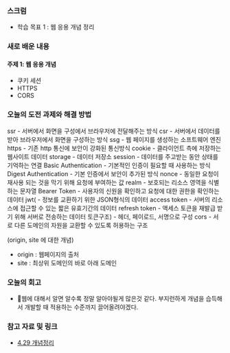 ### 스크럼
- 학습 목표 1 : 웹 응용 개념 정리

### 새로 배운 내용
#### 주제 1: 웹 응용 개념
- 쿠키 세션
- HTTPS
- CORS

### 오늘의 도전 과제와 해결 방법

ssr - 서버에서 화면을 구성에서 브라우저에 전달해주는 방식
csr - 서버에서 데이터를 받아 브라우저에서 화면을 구성하는 방식
ssg - 웹 페이지를 생성하는 소프트웨어 엔진
https - 기존 http 통신에 보안이 강화된 통신방식
cookie - 클라이언트 측에 저장하는 웹사이트 데이터
storage - 데이터 저장소
session - 데이터를 주고받는 동안 상태를 기억하는 연결
Basic Authentication - 기본적인 인증이 필요할 때 사용하는 방식
Digest Authentication - 기본 인증에서 보안이 추가된 방식
nonce - 동일한 요청이 재사용 되는 것을 막기 위해 요청에 부여하는 값
realm - 보호되는 리소스 영역을 식별하는 문자열
Bearer Token - 사용자의 신원을 확인하고 요청에 대한 권한을 확인하는 데이터
jwt( - 정보를 교환하기 위한 JSON형식의 데이터
access token - 서버의 리소스에 접근할 수 있는 짧은 유효기간의 데이터
refresh token - 액세스 토큰을 재발급 받기 위해 서버로 전송하는 데이터
토큰구조) - 헤더, 페이로드, 서명으로 구성
cors - 서로 다른 도메인의 자원을 교환할 수 있도록 허용하는 구조

(origin, site 에 대한 개념)
- origin : 웹페이지의 출처
- site : 최상위 도메인의 바로 아래 도메인

### 오늘의 회고
- 웹에 대해서 알면 알수록 정말 알아야될게 많은것 같다. 부지런하게 개념을 습득해서 개발할 때 적용하는 수준까지 끌어올려야겠다.

### 참고 자료 및 링크
- [4.29 개념정리](https://www.notion.so/goorm/4-29-a84f64b8825c40b3a5b2d8bd71a4c167?pvs=4)
